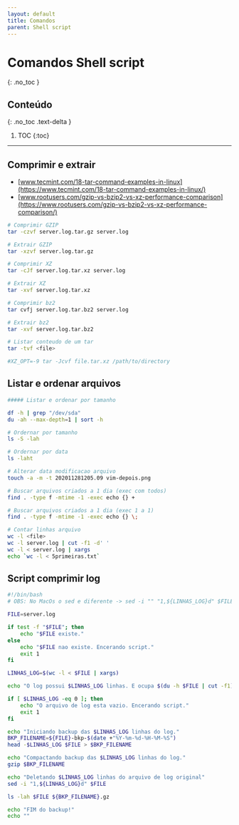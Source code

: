 ```yaml
---
layout: default
title: Comandos
parent: Shell script
---
```


# Comandos Shell script
{: .no_toc }

## Conteúdo
{: .no_toc .text-delta }

1. TOC
{:toc}

---

## Comprimir e extrair

- [www.tecmint.com/18-tar-command-examples-in-linux](https://www.tecmint.com/18-tar-command-examples-in-linux/)
- [www.rootusers.com/gzip-vs-bzip2-vs-xz-performance-comparison](https://www.rootusers.com/gzip-vs-bzip2-vs-xz-performance-comparison/)

```sh
# Comprimir GZIP
tar -czvf server.log.tar.gz server.log

# Extrair GZIP
tar -xzvf server.log.tar.gz

# Comprimir XZ
tar -cJf server.log.tar.xz server.log

# Extrair XZ
tar -xvf server.log.tar.xz

# Comprimir bz2
tar cvfj server.log.tar.bz2 server.log

# Extrair bz2
tar -xvf server.log.tar.bz2

# Listar conteudo de um tar
tar -tvf <file>

#XZ_OPT=-9 tar -Jcvf file.tar.xz /path/to/directory
```

## Listar e ordenar arquivos

```sh
##### Listar e ordenar por tamanho

df -h | grep "/dev/sda"
du -ah --max-depth=1 | sort -h

# Ordernar por tamanho
ls -S -lah

# Ordernar por data
ls -laht

# Alterar data modificacao arquivo
touch -a -m -t 202011281205.09 vim-depois.png

# Buscar arquivos criados a 1 dia (exec com todos)
find . -type f -mtime -1 -exec echo {} +

# Buscar arquivos criados a 1 dia (exec 1 a 1)
find . -type f -mtime -1 -exec echo {} \;

# Contar linhas arquivo
wc -l <file>
wc -l server.log | cut -f1 -d' '
wc -l < server.log | xargs
echo `wc -l < 5primeiras.txt`
```

## Script comprimir log

```sh
#!/bin/bash
# OBS: No MacOs o sed e diferente -> sed -i "" "1,${LINHAS_LOG}d" $FILE

FILE=server.log

if test -f "$FILE"; then
    echo "$FILE existe."
else
    echo "$FILE nao existe. Encerando script."
    exit 1
fi

LINHAS_LOG=$(wc -l < $FILE | xargs)

echo "O log possui $LINHAS_LOG linhas. E ocupa $(du -h $FILE | cut -f1) de espaco."

if [ $LINHAS_LOG -eq 0 ]; then
    echo "O arquivo de log esta vazio. Encerando script."
    exit 1
fi

echo "Iniciando backup das $LINHAS_LOG linhas do log."
BKP_FILENAME=${FILE}-bkp-$(date +"%Y-%m-%d-%H-%M-%S")
head -$LINHAS_LOG $FILE > $BKP_FILENAME

echo "Compactando backup das $LINHAS_LOG linhas do log."
gzip $BKP_FILENAME

echo "Deletando $LINHAS_LOG linhas do arquivo de log original"
sed -i "1,${LINHAS_LOG}d" $FILE

ls -lah $FILE ${BKP_FILENAME}.gz

echo "FIM do backup!"
echo ""
```
